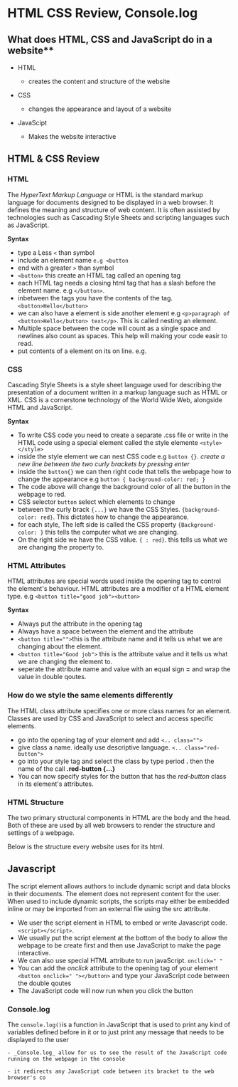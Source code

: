 # HTML CSS Review, Console.log

## What does HTML, CSS and JavaScript do in a website**

  - HTML
    - creates the content and structure of the website

  - CSS
    - changes the appearance and layout of a website

  - JavaScipt
    - Makes the website interactive

## HTML & CSS Review

### HTML

  The _HyperText Markup Language_ or HTML is the standard markup language for documents designed to be displayed in a web browser. It defines the meaning and structure of web content. It is often assisted by technologies such as Cascading Style Sheets and scripting languages such as JavaScript.

**Syntax**

  - type a Less `<` than symbol
  - include an element name 
    `e.g <button`
  - end with a greater `>` than symbol
  - `<button>` this create an HTML tag called an opening tag
  - each HTML tag needs a closing html tag that has a slash before the element name. e.g `</button>`.
  - inbetween the tags you have the contents of the tag. `<button>Hello</button>`
  - we can also have a element is side another element e.g `<p>paragraph of <button>Hello</button> text</p>`. This is called nesting an element.
  - Multiple space between the code will count as a single space and newlines also count as spaces. This help will making your code easir to read.
  - put contents of a element on its on line. e.g.


### CSS

  Cascading Style Sheets is a style sheet language used for describing the presentation of a document written in a markup language such as HTML or XML. CSS is a cornerstone technology of the World Wide Web, alongside HTML and JavaScript.

**Syntax**

  - To write CSS code you need to create a separate .css file or write in the HTML code using a special element called the style elemente `<style> </style>`
  - inside the style element we can nest CSS code e.g `button {}`. _create a new line between the two curly brackets by pressing enter_
  - inside the `button{}` we can then right code that tells the webpage how to change the appearance e.g
  `button { background-color: red; }`
  - The code above will change the background color of all the button in the webpage to red.
  - CSS selector `button` select which elements to change
  - between the curly brack `{...}` we have the CSS Styles. `{background-color: red}`. This dictates how to change the appearance.
  - for each style, The left side is called the CSS property `{Background-color: }` this tells the computer what we are changing.
  - On the right side we have the CSS value. `{ : red}`. this tells us what we are changing the property to.

### HTML Attributes

  HTML attributes are special words used inside the opening tag to control the element's behaviour. HTML attributes are a modifier of a HTML element type. e.g `<button title="good job"><button>`

**Syntax**

  - Always put the attribute in the opening tag
  - Always have a space between the element and the attribute
  - `<button title="">`this is the attribute name and it tells us what we are changing about the element.
  - `<button title="Good job">` this is the attribute value and it tells us what we are changing the element to.
  - seperate the attribute name and value with an equal sign **=** and wrap the value in double qoutes.

### How do we style the same elements differently

  The HTML class attribute specifies one or more class names for an element. Classes are used by CSS and JavaScript to select and access specific elements.

  - go into the opening tag of your element and add `<.. class="">`
  - give class a name. ideally use descriptive language. `<.. class="red-button">`
  - go into your style tag and select the class by type period **.** then the name of the call **.red-button {...}**
  - You can now specify styles for the button that has the _red-button_ class in its element's attributes.

### HTML Structure

The two primary structural components in HTML are the body and the head. Both of these are used by all web browsers to render the structure and settings of a webpage.

Below is the structure every website uses for its html.

<!DOCTYPE html>
<html>
  <head>
    
  </head>

  <body>
   
  </body>
</html>

## Javascript

 The script element allows authors to include dynamic script and data blocks in their documents. The element does not represent content for the user. When used to include dynamic scripts, the scripts may either be embedded inline or may be imported from an external file using the src attribute.

  - We user the script element in HTML to embed or write Javascript code. `<script></script>`.
  - We usually put the script element at the bottom of the body to allow the webpage to be create first and then use JavaScript to make the page interactive.
  - We can also use special HTML attribute to run javaScript. `onclick=" "`
  - You can add the _onclick_ attribute to the opening tag of your element `<button onclick=" "></button>` and type your JavaScript code between the double qoutes
  - The JavaScript code will now run when you click the button
  
  ### Console.log

  The `console.log()`is a function in JavaScript that is used to print any kind of variables defined before in it or to just print any message that needs to be displayed to the user

    - _Console.log_ allow for us to see the result of the JavaScript code running on the webpage in the console

    - it redirects any JavaScript code between its bracket to the web browser's co



